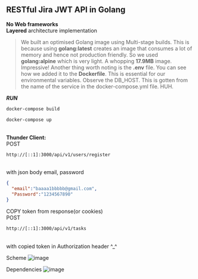 ## **RESTful** Jira **JWT** API in **Golang**<br>
**No Web frameworks**<br>
**Layered** architecture implementation<br>
>We built an optimised Golang image using Multi-stage builds. This is because using **golang:latest** creates an image that consumes a lot of memory and hence not production friendly. So we used **golang:alpine** which is very light. A whopping **17.9MB** image. Impressive!
>Another thing worth noting is the **.env** file. You can see how we added it to the **Dockerfile**. This is essential for our environmental variables.
>Observe the DB_HOST. This is gotten from the name of the service in the docker-compose.yml file. HUH.

***RUN***<br>
```sh
docker-compose build
```
```sh
docker-compose up
```
<br>**Thunder Client:**<br>
POST
```sh
http://[::1]:3000/api/v1/users/register
```
<br>with json body email, password<br>
```json
{
  "email":"baaaa1bbbbb@gmail.com",
  "Password":"1234567890"
}
```
COPY token from response(or cookies)<br>
POST
```sh
http://[::1]:3000/api/v1/tasks
```
<br>with copied token in Authorization header ^_^<br>

Scheme
![image](https://github.com/Rryowa/GoJira-project-manager/assets/80339180/67918f71-8604-41ec-95c6-0fffad8d41d7)

Dependencies
![image](https://github.com/Rryowa/GoJira-project-manager/assets/80339180/189e1301-f711-4429-8f71-c82e5a4bd5ea)
